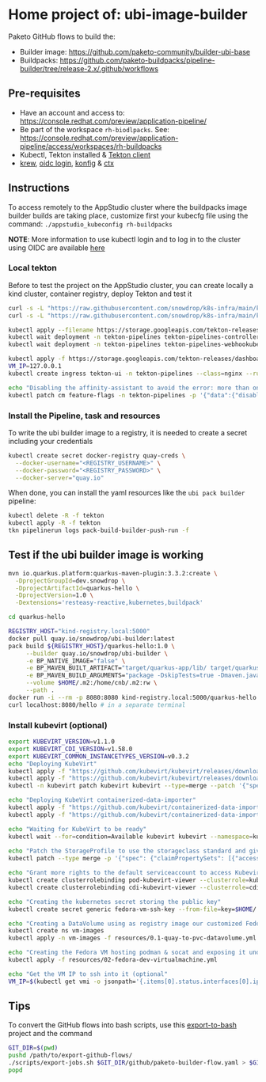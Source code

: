 # Home project of: ubi-image-builder

Paketo GitHub flows to build the:
- Builder image: https://github.com/paketo-community/builder-ubi-base
- Buildpacks: https://github.com/paketo-buildpacks/pipeline-builder/tree/release-2.x/.github/workflows

## Pre-requisites

- Have an account and access to: https://console.redhat.com/preview/application-pipeline/
- Be part of the workspace `rh-biodlpacks`. See: https://console.redhat.com/preview/application-pipeline/access/workspaces/rh-buildpacks
- Kubectl, Tekton installed & [Tekton client](https://tekton.dev/docs/cli/)
- [krew](https://krew.sigs.k8s.io/), [oidc login](https://github.com/int128/kubelogin), [konfig](https://github.com/corneliusweig/konfig) & [ctx](https://github.com/ahmetb/kubectx)

## Instructions

To access remotely to the AppStudio cluster where the buildpacks image builder builds are taking place, customize first your kubecfg file using the 
command: `./appstudio_kubeconfig rh-buildpacks`

**NOTE**: More information to use kubectl login and to log in to the cluster using OIDC are available [here](https://docs.google.com/document/d/1hFvQDH1H6MGNqTGfcZpyl2h8OIaynP8sokZohCS0Su0/edit#heading=h.bksi3q7km0i)

### Local tekton

Before to test the project on the AppStudio cluster, you can create locally a kind cluster, container registry, deploy Tekton and test it
```bash
curl -s -L "https://raw.githubusercontent.com/snowdrop/k8s-infra/main/kind/kind.sh" | bash -s install --delete-kind-cluster                                   
curl -s -L "https://raw.githubusercontent.com/snowdrop/k8s-infra/main/kind/registry.sh" | bash -s install --registry-name kind-registry.local

kubectl apply --filename https://storage.googleapis.com/tekton-releases/pipeline/latest/release.yaml
kubectl wait deployment -n tekton-pipelines tekton-pipelines-controller --for condition=Available=True --timeout=90s
kubectl wait deployment -n tekton-pipelines tekton-pipelines-webhookubectl --for condition=Available=True --timeout=90s

kubectl apply -f https://storage.googleapis.com/tekton-releases/dashboard/latest/release.yaml
VM_IP=127.0.0.1                                                                                                       
kubectl create ingress tekton-ui -n tekton-pipelines --class=nginx --rule="tekton-ui.$VM_IP.nip.io/*=tekton-dashboard:9097"

echo "Disabling the affinity-assistant to avoid the error: more than one PersistentVolumeClaim is bound to a TaskRun = pod"
kubectl patch cm feature-flags -n tekton-pipelines -p '{"data":{"disable-affinity-assistant":"true"}}'
```

### Install the Pipeline, task and resources

To write the ubi builder image to a registry, it is needed to create a secret including your credentials
```bash
kubectl create secret docker-registry quay-creds \
  --docker-username="<REGISTRY_USERNAME>" \
  --docker-password="<REGISTRY_PASSWORD>" \
  --docker-server="quay.io"
```

When done, you can install the yaml resources like the `ubi pack builder` pipeline: 
```bash
kubectl delete -R -f tekton
kubectl apply -R -f tekton
tkn pipelinerun logs pack-build-builder-push-run -f
```

## Test if the ubi builder image is working

```bash
mvn io.quarkus.platform:quarkus-maven-plugin:3.3.2:create \
  -DprojectGroupId=dev.snowdrop \
  -DprojectArtifactId=quarkus-hello \
  -DprojectVersion=1.0 \
  -Dextensions='resteasy-reactive,kubernetes,buildpack'

cd quarkus-hello

REGISTRY_HOST="kind-registry.local:5000"
docker pull quay.io/snowdrop/ubi-builder:latest
pack build ${REGISTRY_HOST}/quarkus-hello:1.0 \
     --builder quay.io/snowdrop/ubi-builder \
     -e BP_NATIVE_IMAGE="false" \
     -e BP_MAVEN_BUILT_ARTIFACT="target/quarkus-app/lib/ target/quarkus-app/*.jar target/quarkus-app/app/ target/quarkus-app/quarkus/" \
     -e BP_MAVEN_BUILD_ARGUMENTS="package -DskipTests=true -Dmaven.javadoc.skip=true -Dquarkus.package.type=fast-jar" \
     --volume $HOME/.m2:/home/cnb/.m2:rw \
     --path .  
docker run -i --rm -p 8080:8080 kind-registry.local:5000/quarkus-hello:1.0
curl localhost:8080/hello # in a separate terminal
```

### Install kubevirt (optional)

```bash
export KUBEVIRT_VERSION=v1.1.0
export KUBEVIRT_CDI_VERSION=v1.58.0
export KUBEVIRT_COMMON_INSTANCETYPES_VERSION=v0.3.2
echo "Deploying KubeVirt"
kubectl apply -f "https://github.com/kubevirt/kubevirt/releases/download/${KUBEVIRT_VERSION}/kubevirt-operator.yaml"
kubectl apply -f "https://github.com/kubevirt/kubevirt/releases/download/${KUBEVIRT_VERSION}/kubevirt-cr.yaml"
kubectl -n kubevirt patch kubevirt kubevirt --type=merge --patch '{"spec":{"configuration":{"developerConfiguration":{"useEmulation":true}}}}'

echo "Deploying KubeVirt containerized-data-importer"
kubectl apply -f "https://github.com/kubevirt/containerized-data-importer/releases/download/${KUBEVIRT_CDI_VERSION}/cdi-operator.yaml"
kubectl apply -f "https://github.com/kubevirt/containerized-data-importer/releases/download/${KUBEVIRT_CDI_VERSION}/cdi-cr.yaml"

echo "Waiting for KubeVirt to be ready"
kubectl wait --for=condition=Available kubevirt kubevirt --namespace=kubevirt --timeout=5m
          
echo "Patch the StorageProfile to use the storageclass standard and give ReadWrite access"
kubectl patch --type merge -p '{"spec": {"claimPropertySets": [{"accessModes": ["ReadWriteOnce"]}]}}' StorageProfile standard

echo "Grant more rights to the default serviceaccount to access Kubevirt & Kubevirt CDI"
kubectl create clusterrolebinding pod-kubevirt-viewer --clusterrole=kubevirt.io:view --serviceaccount=default:default
kubectl create clusterrolebinding cdi-kubevirt-viewer --clusterrole=cdi.kubevirt.io:view --serviceaccount=default:default

echo "Creating the kubernetes secret storing the public key"
kubectl create secret generic fedora-vm-ssh-key --from-file=key=$HOME/.ssh/id_rsa.pub     

echo "Creating a DataVolume using as registry image our customized Fedora Cloud OS packaging: podman, socat"
kubectl create ns vm-images
kubectl apply -n vm-images -f resources/0.1-quay-to-pvc-datavolume.yml

echo "Creating the Fedora VM hosting podman & socat and exposing it under port => <VM_IP>:2376"
kubectl apply -f resources/02-fedora-dev-virtualmachine.yml

echo "Get the VM IP to ssh into it (optional"
VM_IP=$(kubectl get vmi -o jsonpath='{.items[0].status.interfaces[0].ipAddress}')
```


## Tips 

To convert the GitHub flows into bash scripts, use this [export-to-bash](https://github.com/snowdrop/export-github-flows/blob/main/README.md) project and the command
    
```bash
GIT_DIR=$(pwd)
pushd /path/to/export-github-flows/
./scripts/export-jobs.sh $GIT_DIR/github/paketo-builder-flow.yaml > $GIT_DIR/github/paketo-builder-push-bash.txt
popd
```